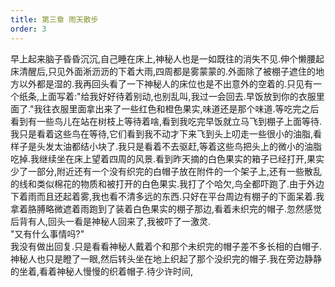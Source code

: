 ```yaml
---
title: 第三章 雨天散步
order: 3
---
```


早上起来脑子昏昏沉沉,自己睡在床上,神秘人也是一如既往的消失不见.伸个懒腰起床清醒后,只见外面淅沥沥的下着大雨,四周都是雾蒙蒙的.外面除了被棚子遮住的地方以外都是湿的.我再回头看了一下神秘人的床位也是不出意外的空着的.只见有一个纸条,上面写着:"给我好好待着别动,也别乱叫,我过一会回去.早饭放到你的衣服里面了."我往衣服里面拿出来了一些红色和橙色果实,味道还是那个味道.等吃完之后看到有一些鸟儿在站在树枝上等待着啥,看到我吃完早饭就立马飞到棚子上面等待.我只是看着这些鸟在等待,它们看到我不动才下来飞到头上叨走一些很小的油脂,看样子是头发太油都结小块了.我只是看着不去驱赶,等着这些鸟把头上的微小的油脂吃掉.我继续坐在床上望着四周的风景.看到昨天摘的白色果实的箱子已经打开,果实少了一部分,附近还有一个没有织完的白帽子放在附件的一个架子上,还有一些散乱的线和类似棉花的物质和被打开的白色果实.我打了个哈欠,鸟全都吓跑了.由于外边下着雨而且还起着雾,我也看不清多远的东西.只好在平台周边有棚子的下面呆着.我拿着胳膊略微遮着雨跑到了装着白色果实的棚子那边,看着未织完的帽子.忽然感觉后背有人,回头一看是神秘人回来了,我被吓了一激灵.  
"又有什么事情吗?"  
我没有做出回复.只是看看神秘人戴着个和那个未织完的帽子差不多长相的白帽子.  
神秘人也只是瞪了一眼,然后转头坐在地上织起了那个没织完的帽子.我在旁边静静的坐着,看着神秘人慢慢的织着帽子.待少许时间,